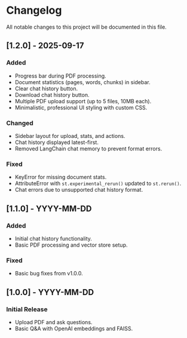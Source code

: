 # Changelog

All notable changes to this project will be documented in this file.

## [1.2.0] - 2025-09-17
### Added
- Progress bar during PDF processing.
- Document statistics (pages, words, chunks) in sidebar.
- Clear chat history button.
- Download chat history button.
- Multiple PDF upload support (up to 5 files, 10MB each).
- Minimalistic, professional UI styling with custom CSS.

### Changed
- Sidebar layout for upload, stats, and actions.
- Chat history displayed latest-first.
- Removed LangChain chat memory to prevent format errors.

### Fixed
- KeyError for missing document stats.
- AttributeError with `st.experimental_rerun()` updated to `st.rerun()`.
- Chat errors due to unsupported chat history format.

## [1.1.0] - YYYY-MM-DD
### Added
- Initial chat history functionality.
- Basic PDF processing and vector store setup.

### Fixed
- Basic bug fixes from v1.0.0.

## [1.0.0] - YYYY-MM-DD
### Initial Release
- Upload PDF and ask questions.
- Basic Q&A with OpenAI embeddings and FAISS.
